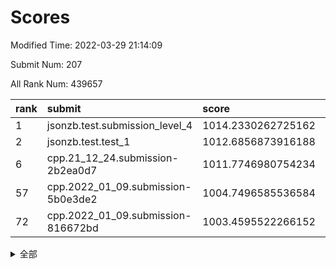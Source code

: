 # Scores

Modified Time: 2022-03-29 21:14:09

Submit Num: 207

All Rank Num: 439657

| rank |               submit               |       score        |       sigma        | pk_num |
| :--- | :--------------------------------- | :----------------- | :----------------- | :----- |
| 1    | jsonzb.test.submission_level_4     | 1014.2330262725162 | 0.8576952557233265 | 8502   |
| 2    | jsonzb.test.test_1                 | 1012.6856873916188 | 0.7882195204472406 | 8499   |
| 6    | cpp.21_12_24.submission-2b2ea0d7   | 1011.7746980754234 | 0.7642084222132384 | 8498   |
| 57   | cpp.2022_01_09.submission-5b0e3de2 | 1004.7496585536584 | 0.7255096210861762 | 8499   |
| 72   | cpp.2022_01_09.submission-816672bd | 1003.4595522266152 | 0.7086798824675444 | 8499   |


<details>
<summary>全部</summary>

| rank |                 submit                 |       score        |       sigma        | pk_num |
| :--- | :------------------------------------- | :----------------- | :----------------- | :----- |
| 1    | jsonzb.test.submission_level_4         | 1014.2330262725162 | 0.8576952557233265 | 8502   |
| 2    | jsonzb.test.test_1                     | 1012.6856873916188 | 0.7882195204472406 | 8499   |
| 3    | gobigger.level_3.submission_level_3_31 | 1012.1830045398444 | 0.780974712736011  | 8497   |
| 4    | gobigger.level_3.submission_level_3_22 | 1011.946685820327  | 0.7922436709675704 | 8493   |
| 5    | gobigger.level_3.submission_level_3_42 | 1011.7755743266426 | 0.7863231194261632 | 8491   |
| 6    | cpp.21_12_24.submission-2b2ea0d7       | 1011.7746980754234 | 0.7642084222132384 | 8498   |
| 7    | gobigger.level_3.submission_level_3_18 | 1011.5706213542887 | 0.7798197134632919 | 8496   |
| 8    | gobigger.level_3.submission_level_3_34 | 1011.2975504123032 | 0.7647557825902831 | 8497   |
| 9    | gobigger.level_3.submission_level_3_8  | 1011.2229775588322 | 0.7796640906955962 | 8496   |
| 10   | gobigger.level_3.submission_level_3_14 | 1011.024966079276  | 0.7787940581898564 | 8498   |
| 11   | gobigger.level_3.submission_level_3_10 | 1011.0237478019104 | 0.7820412319461796 | 8499   |
| 12   | gobigger.level_3.submission_level_3_33 | 1010.8374703702781 | 0.7596921119226501 | 8497   |
| 13   | gobigger.level_3.submission_level_3_2  | 1010.6371207439875 | 0.7319106495152485 | 8496   |
| 14   | gobigger.level_3.submission_level_3_37 | 1010.623187535744  | 0.7381944084796591 | 8499   |
| 15   | gobigger.level_3.submission_level_3_17 | 1010.620348433405  | 0.7593315645465163 | 8499   |
| 16   | gobigger.level_3.submission_level_3_28 | 1010.5453086781902 | 0.7810411066733428 | 8494   |
| 17   | gobigger.level_3.submission_level_3_39 | 1010.5273824724596 | 0.7508212281966549 | 8496   |
| 18   | gobigger.level_3.submission_level_3_15 | 1010.4411753694176 | 0.7996144943649868 | 8502   |
| 19   | gobigger.level_3.submission_level_3_44 | 1010.4295164729199 | 0.7577644708846881 | 8496   |
| 20   | gobigger.level_3.submission_level_3_16 | 1010.2653347446941 | 0.762192300870216  | 8495   |
| 21   | gobigger.level_3.submission_level_3_1  | 1010.2084647579445 | 0.7569654483367204 | 8495   |
| 22   | gobigger.level_3.submission_level_3_3  | 1010.1694478082159 | 0.7776931509620146 | 8498   |
| 23   | gobigger.level_3.submission_level_3_0  | 1010.1147188997701 | 0.7755951106790187 | 8498   |
| 24   | gobigger.level_3.submission_level_3_7  | 1010.079716506317  | 0.7577352450263617 | 8499   |
| 25   | gobigger.level_3.submission_level_3_23 | 1010.0487572549454 | 0.7524682696686434 | 8492   |
| 26   | gobigger.level_3.submission_level_3_19 | 1010.0432039587986 | 0.7973288687407198 | 8499   |
| 27   | gobigger.level_3.submission_level_3_41 | 1010.0149034284781 | 0.7547889304789135 | 8496   |
| 28   | gobigger.level_3.submission_level_3_26 | 1010.0006063809458 | 0.7521338970088347 | 8497   |
| 29   | gobigger.level_3.submission_level_3_25 | 1009.9678812504986 | 0.7672087839575956 | 8495   |
| 30   | gobigger.level_3.submission_level_3_6  | 1009.9300838774445 | 0.7697540720599507 | 8502   |
| 31   | gobigger.level_3.submission_level_3_13 | 1009.9057088860108 | 0.7659247479373622 | 8492   |
| 32   | gobigger.level_3.submission_level_3_9  | 1009.9008583205    | 0.7561525205123186 | 8491   |
| 33   | gobigger.level_3.submission_level_3_20 | 1009.897737864444  | 0.7640668873667178 | 8495   |
| 34   | gobigger.level_3.submission_level_3_40 | 1009.8957537974314 | 0.7581844192912994 | 8492   |
| 35   | gobigger.level_3.submission_level_3_35 | 1009.8478134029962 | 0.7472511934386772 | 8491   |
| 36   | gobigger.level_3.submission_level_3_5  | 1009.7971681634726 | 0.7420751424704687 | 8496   |
| 37   | gobigger.level_3.submission_level_3_12 | 1009.7612440099296 | 0.7704243234909987 | 8494   |
| 38   | gobigger.level_3.submission_level_3_29 | 1009.7474276629714 | 0.7556593574073919 | 8498   |
| 39   | gobigger.level_3.submission_level_3_47 | 1009.5076733305424 | 0.755709158020087  | 8497   |
| 40   | gobigger.level_3.submission_level_3_24 | 1009.5001311680162 | 0.7339932740992323 | 8498   |
| 41   | gobigger.level_3.submission_level_3_43 | 1009.4719168016021 | 0.767756091002466  | 8496   |
| 42   | gobigger.level_3.submission_level_3_27 | 1009.4040883186495 | 0.7433521817310473 | 8496   |
| 43   | gobigger.level_3.submission_level_3_4  | 1009.3742492864228 | 0.7573598274195493 | 8498   |
| 44   | gobigger.level_3.submission_level_3_36 | 1009.0667477327178 | 0.7596090114474906 | 8492   |
| 45   | gobigger.level_3.submission_level_3_48 | 1009.020182634469  | 0.7370111580744246 | 8495   |
| 46   | gobigger.level_3.submission_level_3_11 | 1009.015150354865  | 0.7429935743910624 | 8496   |
| 47   | gobigger.level_3.submission_level_3_46 | 1009.0137264028091 | 0.7815067322425397 | 8497   |
| 48   | gobigger.level_3.submission_level_3_30 | 1008.7164576068659 | 0.7442215010214355 | 8492   |
| 49   | gobigger.level_3.submission_level_3_49 | 1008.693414796123  | 0.7519118795666783 | 8494   |
| 50   | gobigger.level_3.submission_level_3_21 | 1008.583853766596  | 0.7414117235297376 | 8498   |
| 51   | gobigger.level_3.submission_level_3_45 | 1008.5750205615459 | 0.7334373779620343 | 8492   |
| 52   | gobigger.level_3.submission_level_3_32 | 1008.3662697150916 | 0.7437708162831391 | 8495   |
| 53   | gobigger.level_3.submission_level_3_38 | 1008.1158149169448 | 0.7485390400925774 | 8499   |
| 54   | gobigger.level_1.submission_level_1_17 | 1005.02304416318   | 0.7183569597640721 | 8492   |
| 55   | gobigger.level_1.submission_level_1_41 | 1004.9762660128812 | 0.7193996120815381 | 8496   |
| 56   | gobigger.level_1.submission_level_1_24 | 1004.8015315721648 | 0.7339373022032426 | 8494   |
| 57   | cpp.2022_01_09.submission-5b0e3de2     | 1004.7496585536584 | 0.7255096210861762 | 8499   |
| 58   | gobigger.level_1.submission_level_1_14 | 1004.6991337283868 | 0.7166776220703718 | 8496   |
| 59   | gobigger.level_1.submission_level_1_36 | 1004.0392225448347 | 0.7220732234770355 | 8495   |
| 60   | gobigger.level_1.submission_level_1_49 | 1004.0003980348498 | 0.7158475082709    | 8497   |
| 61   | gobigger.level_1.submission_level_1_5  | 1003.9914911972738 | 0.7152524355129545 | 8495   |
| 62   | gobigger.level_1.submission_level_1_1  | 1003.912058115434  | 0.7219370914039023 | 8493   |
| 63   | gobigger.level_1.submission_level_1_8  | 1003.8966260361715 | 0.7174644765986318 | 8494   |
| 64   | gobigger.level_1.submission_level_1_11 | 1003.813288854747  | 0.7037831413760579 | 8489   |
| 65   | gobigger.level_1.submission_level_1_23 | 1003.7872779064807 | 0.7291534246831609 | 8494   |
| 66   | gobigger.level_1.submission_level_1_42 | 1003.7017644323023 | 0.7204636951923719 | 8496   |
| 67   | gobigger.level_1.submission_level_1_38 | 1003.6857555605294 | 0.7101010056953164 | 8496   |
| 68   | gobigger.level_1.submission_level_1_10 | 1003.6765349577162 | 0.7044373895300334 | 8491   |
| 69   | gobigger.level_1.submission_level_1_26 | 1003.6627800971575 | 0.7145263692541078 | 8499   |
| 70   | gobigger.level_1.submission_level_1_18 | 1003.5672370166127 | 0.7125096275451814 | 8496   |
| 71   | gobigger.level_1.submission_level_1_12 | 1003.4798986230954 | 0.7268999576064102 | 8496   |
| 72   | cpp.2022_01_09.submission-816672bd     | 1003.4595522266152 | 0.7086798824675444 | 8499   |
| 73   | gobigger.level_1.submission_level_1_43 | 1003.4579421955518 | 0.7167068186324719 | 8502   |
| 74   | gobigger.level_1.submission_level_1_32 | 1003.3816027170234 | 0.7130606869718008 | 8499   |
| 75   | gobigger.level_1.submission_level_1_48 | 1003.3370452690341 | 0.7155903482231546 | 8498   |
| 76   | gobigger.level_1.submission_level_1_45 | 1003.2277014581656 | 0.727466125660186  | 8498   |
| 77   | gobigger.level_1.submission_level_1_4  | 1003.2189505440751 | 0.7161827577469158 | 8498   |
| 78   | gobigger.level_1.submission_level_1_31 | 1003.2118858804339 | 0.7108023258370051 | 8494   |
| 79   | gobigger.level_1.submission_level_1_16 | 1003.1626269481555 | 0.719353295006082  | 8494   |
| 80   | gobigger.level_1.submission_level_1_0  | 1003.1374434628863 | 0.7172098275544372 | 8495   |
| 81   | gobigger.level_1.submission_level_1_33 | 1003.1161621991962 | 0.7060467429868202 | 8493   |
| 82   | gobigger.level_1.submission_level_1_13 | 1003.1097700036244 | 0.7088831522279628 | 8495   |
| 83   | gobigger.level_1.submission_level_1_46 | 1003.0531264553965 | 0.7155685028887665 | 8493   |
| 84   | gobigger.level_1.submission_level_1_2  | 1002.9813334288414 | 0.7039688340316851 | 8497   |
| 85   | gobigger.level_1.submission_level_1_21 | 1002.9529750330994 | 0.695976074274596  | 8490   |
| 86   | gobigger.level_1.submission_level_1_15 | 1002.9239855476893 | 0.7113606928570135 | 8491   |
| 87   | gobigger.level_1.submission_level_1_37 | 1002.8764658085164 | 0.7043629545610823 | 8492   |
| 88   | gobigger.level_1.submission_level_1_35 | 1002.7571034391231 | 0.7212114255468219 | 8498   |
| 89   | gobigger.level_1.submission_level_1_27 | 1002.7536754869045 | 0.7186248248647701 | 8496   |
| 90   | gobigger.level_1.submission_level_1_6  | 1002.7520023674853 | 0.707013111890139  | 8492   |
| 91   | gobigger.level_1.submission_level_1_20 | 1002.704810035299  | 0.7123861533686772 | 8494   |
| 92   | gobigger.level_1.submission_level_1_40 | 1002.6995142909151 | 0.7200532483615101 | 8496   |
| 93   | gobigger.level_1.submission_level_1_44 | 1002.6926523912159 | 0.7123864152266196 | 8497   |
| 94   | gobigger.level_1.submission_level_1_25 | 1002.6309798659142 | 0.7118360731819341 | 8494   |
| 95   | gobigger.level_1.submission_level_1_29 | 1002.5518361853256 | 0.7178973191305412 | 8493   |
| 96   | gobigger.level_1.submission_level_1_39 | 1002.5207395656901 | 0.7209198565196996 | 8497   |
| 97   | gobigger.level_1.submission_level_1_34 | 1002.507113997692  | 0.7051567747513157 | 8496   |
| 98   | gobigger.level_1.submission_level_1_30 | 1002.3581365032333 | 0.7075494957197053 | 8491   |
| 99   | gobigger.level_1.submission_level_1_28 | 1002.3141874064954 | 0.7115993334578272 | 8493   |
| 100  | gobigger.level_1.submission_level_1_7  | 1002.2991114627558 | 0.7010962929893403 | 8496   |
| 101  | gobigger.level_1.submission_level_1_9  | 1002.188723311469  | 0.7180487291000446 | 8500   |
| 102  | gobigger.level_1.submission_level_1_19 | 1002.1515387913147 | 0.7134802384412869 | 8496   |
| 103  | gobigger.level_1.submission_level_1_47 | 1002.0284071405598 | 0.7124571507854581 | 8501   |
| 104  | gobigger.level_1.submission_level_1_3  | 1001.9321192045294 | 0.7140677532783634 | 8499   |
| 105  | gobigger.level_1.submission_level_1_22 | 1001.3882316257095 | 0.7076312614628467 | 8490   |
| 106  | gobigger.random.submission_random_6    | 998.3254704669814  | 0.7128277343293308 | 8496   |
| 107  | gobigger.random.submission_random_4    | 997.4857517324989  | 0.7092403220949658 | 8493   |
| 108  | gobigger.random.submission_random_29   | 997.3776770505808  | 0.6948121156297269 | 8503   |
| 109  | gobigger.random.submission_random_36   | 997.2405847906864  | 0.7125117294891652 | 8494   |
| 110  | gobigger.random.submission_random_37   | 997.2010717486863  | 0.696219953754275  | 8496   |
| 111  | gobigger.random.submission_random_42   | 997.1025782474308  | 0.705674663480905  | 8492   |
| 112  | gobigger.random.submission_random_41   | 997.0049553803507  | 0.7150864497738115 | 8502   |
| 113  | gobigger.random.submission_random_39   | 996.9675783407014  | 0.7029438704996014 | 8498   |
| 114  | gobigger.random.submission_random_47   | 996.9346626062556  | 0.7181387828211191 | 8495   |
| 115  | gobigger.random.submission_random_27   | 996.896792486247   | 0.7068105234388058 | 8495   |
| 116  | gobigger.random.submission_random_32   | 996.7072417167046  | 0.710602048334686  | 8499   |
| 117  | gobigger.random.submission_random_40   | 996.583775236172   | 0.7130752687113365 | 8494   |
| 118  | gobigger.random.submission_random_0    | 996.5615829843139  | 0.7235641372336747 | 8499   |
| 119  | gobigger.random.submission_random_23   | 996.5224597847779  | 0.7048039412132905 | 8495   |
| 120  | gobigger.random.submission_random_35   | 996.4267396281576  | 0.7112512242291101 | 8494   |
| 121  | gobigger.random.submission_random_20   | 996.3614303236284  | 0.6984562198240719 | 8499   |
| 122  | gobigger.random.submission_random_3    | 996.3366871549332  | 0.7207374270631267 | 8499   |
| 123  | gobigger.random.submission_random_45   | 996.2803745403332  | 0.7041790776896074 | 8493   |
| 124  | gobigger.random.submission_random_11   | 996.219536117715   | 0.7105250762630506 | 8501   |
| 125  | gobigger.random.submission_random_22   | 996.1167765745579  | 0.7079027128939508 | 8492   |
| 126  | gobigger.random.submission_random_19   | 996.1106057896571  | 0.7025752543237976 | 8500   |
| 127  | gobigger.random.submission_random_9    | 996.0680548845747  | 0.7078992768246359 | 8487   |
| 128  | gobigger.random.submission_random_43   | 996.0670122823066  | 0.7204950832781796 | 8499   |
| 129  | gobigger.random.submission_random_18   | 995.9669334442117  | 0.705106022343649  | 8496   |
| 130  | gobigger.random.submission_random_24   | 995.9387495254549  | 0.7130431170211178 | 8498   |
| 131  | gobigger.random.submission_random_44   | 995.8916397216814  | 0.7148804899116756 | 8494   |
| 132  | gobigger.random.submission_random_26   | 995.8901941157911  | 0.7212220073366379 | 8492   |
| 133  | gobigger.random.submission_random_15   | 995.8220074885835  | 0.7079216766196026 | 8495   |
| 134  | gobigger.random.submission_random_16   | 995.8182302554197  | 0.7118647245895731 | 8497   |
| 135  | gobigger.random.submission_random_38   | 995.7876448504882  | 0.7215379562228478 | 8500   |
| 136  | gobigger.random.submission_random_49   | 995.786672944593   | 0.7098706970695587 | 8489   |
| 137  | gobigger.random.submission_random_25   | 995.6258653001678  | 0.706717845506199  | 8492   |
| 138  | gobigger.random.submission_random_12   | 995.6230120981121  | 0.7092972731779981 | 8497   |
| 139  | gobigger.random.submission_random_1    | 995.5953672838904  | 0.712353722039793  | 8495   |
| 140  | gobigger.random.submission_random_5    | 995.5325815380626  | 0.7053281162317889 | 8500   |
| 141  | gobigger.random.submission_random_46   | 995.4962388373392  | 0.6946611627475748 | 8489   |
| 142  | gobigger.random.submission_random_10   | 995.4882183631244  | 0.7180511022539845 | 8501   |
| 143  | gobigger.random.submission_random_21   | 995.3636804545469  | 0.7169728167574964 | 8498   |
| 144  | gobigger.random.submission_random_2    | 995.3181321399204  | 0.7092538692844612 | 8500   |
| 145  | gobigger.random.submission_random_34   | 995.2473333516624  | 0.7129584359188218 | 8489   |
| 146  | gobigger.random.submission_random_28   | 995.241868633315   | 0.7088285337139008 | 8496   |
| 147  | gobigger.random.submission_random_31   | 995.2195335797692  | 0.7302913957818016 | 8496   |
| 148  | gobigger.random.submission_random_13   | 995.2189198881246  | 0.7048501373156469 | 8495   |
| 149  | gobigger.random.submission_random_7    | 995.1946067610556  | 0.7029096327055164 | 8493   |
| 150  | gobigger.random.submission_random_14   | 995.1813425826521  | 0.7120525710226171 | 8499   |
| 151  | gobigger.random.submission_random_8    | 995.1679856540944  | 0.7119499623103378 | 8495   |
| 152  | gobigger.random.submission_random_30   | 995.1481959323836  | 0.710776886598925  | 8494   |
| 153  | gobigger.random.submission_random_17   | 994.9409906463968  | 0.7181128767052585 | 8496   |
| 154  | gobigger.random.submission_random_48   | 994.8059280437797  | 0.7126051005687439 | 8492   |
| 155  | gobigger.random.submission_random_33   | 994.3805833012351  | 0.7077630748688464 | 8499   |
| 156  | gobigger.level_2.submission_level_2_49 | 994.2289464478422  | 0.7204477217847858 | 8498   |
| 157  | gobigger.level_2.submission_level_2_42 | 993.6756580847916  | 0.7271843280047868 | 8496   |
| 158  | gobigger.level_2.submission_level_2_34 | 993.6350140228469  | 0.7407605567862229 | 8499   |
| 159  | gobigger.level_2.submission_level_2_7  | 993.5571018692752  | 0.7553982235006408 | 8501   |
| 160  | gobigger.level_2.submission_level_2_48 | 993.5266403926047  | 0.7386730494150889 | 8497   |
| 161  | gobigger.level_2.submission_level_2_12 | 993.4320731905295  | 0.7328496559518717 | 8497   |
| 162  | gobigger.level_2.submission_level_2_8  | 993.2728115322793  | 0.7481503963777922 | 8495   |
| 163  | gobigger.level_2.submission_level_2_23 | 993.2642014972652  | 0.7383642794209735 | 8493   |
| 164  | gobigger.level_2.submission_level_2_30 | 993.251598856651   | 0.7450413571414763 | 8496   |
| 165  | gobigger.level_2.submission_level_2_44 | 993.1749946845072  | 0.722431451800497  | 8495   |
| 166  | gobigger.level_2.submission_level_2_4  | 992.901751430063   | 0.7360326988114447 | 8499   |
| 167  | gobigger.level_2.submission_level_2_20 | 992.7409091364934  | 0.7529430186279956 | 8497   |
| 168  | gobigger.level_2.submission_level_2_46 | 992.6869563875352  | 0.7369094766179295 | 8496   |
| 169  | gobigger.level_2.submission_level_2_43 | 992.6375578837763  | 0.7341408212685394 | 8499   |
| 170  | gobigger.level_2.submission_level_2_41 | 992.6140763923198  | 0.7455076283847982 | 8498   |
| 171  | gobigger.level_2.submission_level_2_39 | 992.5998987522581  | 0.733730444086587  | 8497   |
| 172  | gobigger.level_2.submission_level_2_26 | 992.5974781771632  | 0.7343683972545045 | 8496   |
| 173  | gobigger.level_2.submission_level_2_31 | 992.58064751838    | 0.7176079008803518 | 8491   |
| 174  | gobigger.level_2.submission_level_2_21 | 992.5510773940636  | 0.7402046470187326 | 8499   |
| 175  | gobigger.level_2.submission_level_2_40 | 992.4238095645027  | 0.7438858349418012 | 8491   |
| 176  | gobigger.level_2.submission_level_2_25 | 992.4180322351245  | 0.7405282853830458 | 8497   |
| 177  | gobigger.level_2.submission_level_2_3  | 992.3758992928466  | 0.7346154064694983 | 8495   |
| 178  | gobigger.level_2.submission_level_2_35 | 992.3375972787493  | 0.7447135800381998 | 8496   |
| 179  | gobigger.level_2.submission_level_2_27 | 992.3015085898684  | 0.7305313949658999 | 8500   |
| 180  | gobigger.level_2.submission_level_2_6  | 992.2587917774538  | 0.736268232768457  | 8498   |
| 181  | gobigger.level_2.submission_level_2_22 | 992.2014753350356  | 0.7391944686270391 | 8490   |
| 182  | gobigger.level_2.submission_level_2_5  | 992.1927535793457  | 0.7269510686891829 | 8491   |
| 183  | gobigger.level_2.submission_level_2_29 | 992.1180046202819  | 0.7580048592373828 | 8496   |
| 184  | gobigger.level_2.submission_level_2_38 | 992.1127914910254  | 0.7628635054664371 | 8500   |
| 185  | gobigger.level_2.submission_level_2_19 | 992.0394842999618  | 0.7589805399910247 | 8496   |
| 186  | gobigger.level_2.submission_level_2_1  | 991.9600125949746  | 0.7335162432993366 | 8495   |
| 187  | gobigger.level_2.submission_level_2_14 | 991.8774425147187  | 0.7422497397208937 | 8493   |
| 188  | gobigger.level_2.submission_level_2_45 | 991.8671459725515  | 0.7518597426591418 | 8494   |
| 189  | gobigger.level_2.submission_level_2_15 | 991.8566292888306  | 0.772346366477344  | 8496   |
| 190  | gobigger.level_2.submission_level_2_36 | 991.7685349859142  | 0.7404835783776431 | 8495   |
| 191  | gobigger.level_2.submission_level_2_10 | 991.7577600959108  | 0.7384501003413194 | 8499   |
| 192  | gobigger.level_2.submission_level_2_0  | 991.7530458134889  | 0.7511870330573194 | 8495   |
| 193  | gobigger.level_2.submission_level_2_9  | 991.7250091677676  | 0.7473338290448159 | 8491   |
| 194  | gobigger.level_2.submission_level_2_32 | 991.6604126720486  | 0.7412332823270589 | 8497   |
| 195  | gobigger.level_2.submission_level_2_24 | 991.6514788967474  | 0.7679551941428802 | 8499   |
| 196  | gobigger.level_2.submission_level_2_37 | 991.6246444679011  | 0.7657079466592204 | 8497   |
| 197  | gobigger.level_2.submission_level_2_28 | 991.4472095869244  | 0.7456985373111742 | 8499   |
| 198  | gobigger.level_2.submission_level_2_13 | 991.4305345839151  | 0.770843395907632  | 8498   |
| 199  | gobigger.level_2.submission_level_2_11 | 991.2338658979813  | 0.7614961344784825 | 8495   |
| 200  | gobigger.level_2.submission_level_2_2  | 991.1926825627727  | 0.7310813241025321 | 8494   |
| 201  | gobigger.level_2.submission_level_2_18 | 990.964062929817   | 0.770914319992051  | 8491   |
| 202  | gobigger.level_2.submission_level_2_17 | 990.9218745226121  | 0.770809135001943  | 8492   |
| 203  | gobigger.level_2.submission_level_2_16 | 990.7753198492486  | 0.755898959479549  | 8497   |
| 204  | gobigger.level_2.submission_level_2_33 | 990.670012716895   | 0.7547383151155884 | 8494   |
| 205  | gobigger.level_2.submission_level_2_47 | 990.6659279634864  | 0.7544937315113178 | 8494   |
| 206  | gobigger.none.submission_none_0        | 977.8295210933795  | 1.267962756538546  | 8498   |
| 207  | gobigger.none.submission_none_1        | 975.9557520729766  | 1.4311392440585269 | 8497   |

</details>